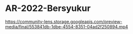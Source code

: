 # AR-2022-Bersyukur

https://community-lens.storage.googleapis.com/preview-media/final/553841db-1dbe-4554-8351-04ad2f250894.mp4

